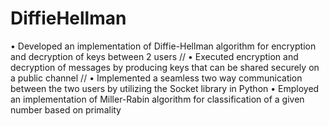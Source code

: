# DiffieHellman

• Developed an implementation of Diffie-Hellman algorithm for encryption and decryption of keys between 2 users //
• Executed encryption and decryption of messages by producing keys that can be shared securely on a public channel //
• Implemented a seamless two way communication between the two users by utilizing the Socket library in Python
• Employed an implementation of Miller-Rabin algorithm for classification of a given number based on primality
